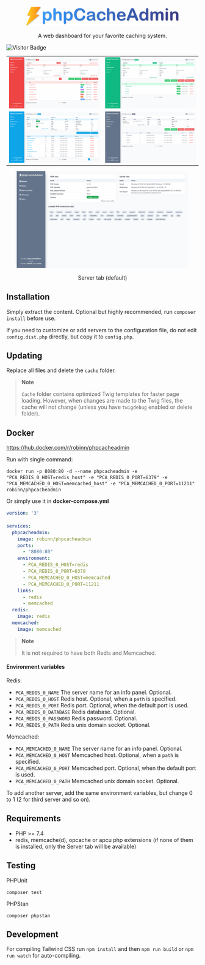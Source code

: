 <p align="center"><img src=".github/img/logo-colored.svg" width="400" alt="Logo"></p>
<p align="center">A web dashboard for your favorite caching system.</p>

![Visitor Badge](https://visitor-badge.laobi.icu/badge?page_id=RobiNN1.phpCacheAdmin)

<table>
  <tr>
    <td><img alt="Redis" src=".github/img/redis.png"></td>
    <td><img alt="Memcached" src=".github/img/memcached.png"></td>
  </tr>
  <tr>
    <td><img alt="OPCache" src=".github/img/opcache.png"></td>
    <td><img alt="APCu" src=".github/img/apcu.png"></td>
  </tr>
</table>

<div align="center">
  <img width="450" alt="Server tab (default)" src=".github/img/server.png">

  Server tab (default)
</div>

## Installation

Simply extract the content. Optional but highly recommended, run `composer install` before use.

If you need to customize or add servers to the configuration file,
do not edit `config.dist.php` directly, but copy it to `config.php`.

## Updating

Replace all files and delete the `cache` folder.

> **Note**
>
> `Cache` folder contains optimized Twig templates for faster page loading.
> However, when changes are made to the Twig files, the cache will not change
> (unless you have `twigdebug` enabled or delete folder).

## Docker

https://hub.docker.com/r/robinn/phpcacheadmin

Run with single command:

```
docker run -p 8080:80 -d --name phpcacheadmin -e "PCA_REDIS_0_HOST=redis_host" -e "PCA_REDIS_0_PORT=6379" -e "PCA_MEMCACHED_0_HOST=memcached_host" -e "PCA_MEMCACHED_0_PORT=11211" robinn/phpcacheadmin
```

Or simply use it in **docker-compose.yml**

```yaml
version: '3'

services:
  phpcacheadmin:
    image: robinn/phpcacheadmin
    ports:
      - "8080:80"
    environment:
      - PCA_REDIS_0_HOST=redis
      - PCA_REDIS_0_PORT=6379
      - PCA_MEMCACHED_0_HOST=memcached
      - PCA_MEMCACHED_0_PORT=11211
    links:
      - redis
      - memcached
  redis:
    image: redis
  memcached:
    image: memcached
```

> **Note**
>
> It is not required to have both Redis and Memcached.

#### Environment variables

Redis:

- `PCA_REDIS_0_NAME` The server name for an info panel. Optional.
- `PCA_REDIS_0_HOST` Redis host. Optional, when a `path` is specified.
- `PCA_REDIS_0_PORT` Redis port. Optional, when the default port is used.
- `PCA_REDIS_0_DATABASE` Redis database. Optional.
- `PCA_REDIS_0_PASSWORD` Redis password. Optional.
- `PCA_REDIS_0_PATH` Redis unix domain socket. Optional.

Memcached:

- `PCA_MEMCACHED_0_NAME` The server name for an info panel. Optional.
- `PCA_MEMCACHED_0_HOST` Memcached host. Optional, when a `path` is specified.
- `PCA_MEMCACHED_0_PORT` Memcached port. Optional, when the default port is used.
- `PCA_MEMCACHED_0_PATH` Memcached unix domain socket. Optional.

To add another server, add the same environment variables, but change 0 to 1 (2 for third server and so on).

## Requirements

- PHP >= 7.4
- redis, memcache(d), opcache or apcu php extensions (if none of them is installed, only the Server tab will be available)

## Testing

PHPUnit

```
composer test
```

PHPStan

```
composer phpstan
```

## Development

For compiling Tailwind CSS run `npm install` and then
`npm run build` or `npm run watch` for auto-compiling.

<!-- Font used in logo Arial Rounded MT Bold -->
